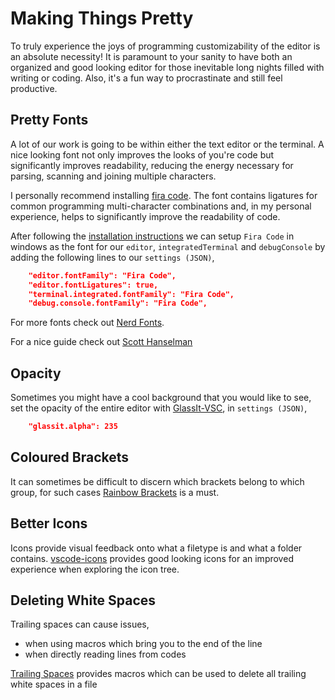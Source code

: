 # Making Things Pretty

To truly experience the joys of programming customizability of the editor is an absolute necessity! It is paramount to your sanity to have both an organized and good looking editor for those inevitable long nights filled with writing or coding. Also, it's a fun way to procrastinate and still feel productive.

## Pretty Fonts

A lot of our work is going to be within either the text editor or the terminal. A nice looking font not only improves the looks of you're code but significantly improves readability, reducing the energy necessary for parsing, scanning and joining multiple characters.

I personally recommend installing [fira code](https://github.com/tonsky/FiraCode). The font contains ligatures for common programming multi-character combinations and, in my personal experience, helps to significantly improve the readability of code.

After following the [installation instructions](https://github.com/tonsky/FiraCode/wiki/Installing) we can setup `Fira Code` in windows as the font for our `editor`, `integratedTerminal` and `debugConsole` by adding the following lines to our `settings (JSON)`,

````JSON
    "editor.fontFamily": "Fira Code",
    "editor.fontLigatures": true,
    "terminal.integrated.fontFamily": "Fira Code",
    "debug.console.fontFamily": "Fira Code",
````

For more fonts check out [Nerd Fonts](https://www.nerdfonts.com/).

For a nice guide check out [Scott Hanselman](https://www.youtube.com/watch?v=oHhiMf_6exY)

## Opacity

Sometimes you might have a cool background that you would like to see, set the opacity of the entire editor with [GlassIt-VSC](https://marketplace.visualstudio.com/items?itemName=s-nlf-fh.glassit), in `settings (JSON)`,

````json
    "glassit.alpha": 235
````

## Coloured Brackets

It can sometimes be difficult to discern which brackets belong to which group, for such cases [Rainbow Brackets](https://marketplace.visualstudio.com/items?itemName=2gua.rainbow-brackets) is a must.

## Better Icons

Icons provide visual feedback onto what a filetype is and what a folder contains. [vscode-icons](https://marketplace.visualstudio.com/items?itemName=vscode-icons-team.vscode-icons) provides good looking icons for an improved experience when exploring the icon tree.

## Deleting White Spaces

Trailing spaces can cause issues,

- when using macros which bring you to the end of the line
- when directly reading lines from codes

[Trailing Spaces](https://marketplace.visualstudio.com/items?itemName=shardulm94.trailing-spaces) provides macros which can be used to delete all trailing white spaces in a file
